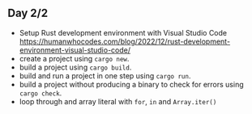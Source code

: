 ## Day 2/2

- Setup Rust development environment with Visual Studio Code
  https://humanwhocodes.com/blog/2022/12/rust-development-environment-visual-studio-code/
- create a project using `cargo new`.
- build a project using `cargo build`.
- build and run a project in one step using `cargo run`.
- build a project without producing a binary to check for errors using `cargo check`.
- loop through and array literal with `for`, `in` and `Array.iter()`
